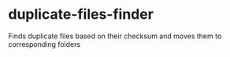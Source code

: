 # duplicate-files-finder
Finds duplicate files based on their checksum and moves them to corresponding folders
